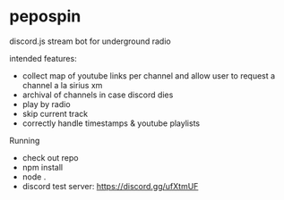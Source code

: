 # pepospin

discord.js stream bot for underground radio

intended features:
 - collect map of youtube links per channel and allow user to request a channel a la sirius xm
 - archival of channels in case discord dies
 - play by radio
 - skip current track
 - correctly handle timestamps & youtube playlists


Running
- check out repo
- npm install
- node .
- discord test server: https://discord.gg/ufXtmUF
